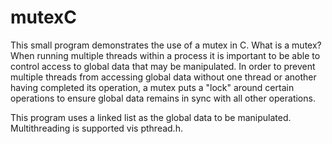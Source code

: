 # mutexC

This small program demonstrates the use of a mutex in C. What is a mutex? When running multiple threads within a process it is important to be able to control access to global data that may be manipulated. In order to prevent multiple threads from accessing global data without one thread or another having completed its operation, a mutex puts a "lock" around certain operations to ensure global data remains in sync with all other operations. 

This program uses a linked list as the global data to be manipulated. Multithreading is supported vis pthread.h. 
